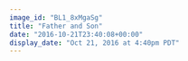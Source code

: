 ```yaml
---
image_id: "BL1_8xMgaSg"
title: "Father and Son"
date: "2016-10-21T23:40:08+00:00"
display_date: "Oct 21, 2016 at 4:40pm PDT"
---
```

